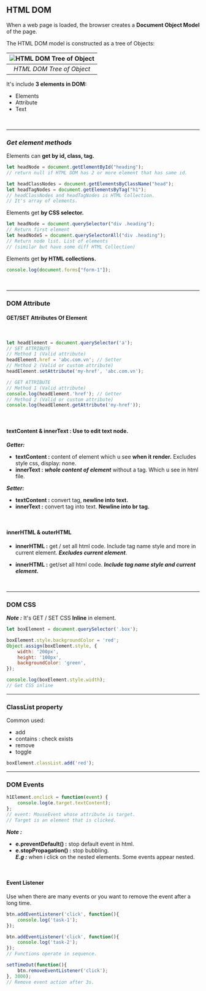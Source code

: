 ## **HTML DOM**

When a web page is loaded, the browser creates a **Document Object Model** of the page.

The HTML DOM model is constructed as a tree of Objects:

| ![HTML DOM Tree of Object](https://www.w3schools.com/js/pic_htmltree.gif) |
| :-----------------------------------------------------------------------: |
|                         _HTML DOM Tree of Object_                         |

It's include **3 elements in DOM:**

-   Elements
-   Attribute
-   Text

<br />

---

### **_Get element methods_**

Elements can **get by id, class, tag.**

```js
let headNode = document.getElementById("heading");
// return null if HTML DOM has 2 or more element that has same id.

let headClassNodes = document.getElementsByClassName("head");
let headTagNodes = document.getElementsByTag("h1");
// headClassNodes and headTagNodes is HTML Collection.
// It's array of elements.
```

Elements get **by CSS selector.**

```js
let headNode = document.querySelector("div .heading");
// Return first element
let headNodeS = document.querySelectorAll("div .heading");
// Return node list. List of elements
// (similar but have some diff HTML Collection)
```

Elements get **by HTML collections.**

```js
console.log(document.forms["form-1"]);
```

<br />

---

### **DOM Attribute**

#### **GET/SET Attributes Of Element**

<br />

```js
let headElement = document.querySelector('a');
// SET ATTRIBUTE
// Method 1 (Valid attribute)
headElement.href = 'abc.com.vn'; // Setter
// Method 2 (Valid or custom attribute)
headElement.setAttribute('my-href', 'abc.com.vn');

// GET ATTRIBUTE
// Method 1 (Valid attribute)
console.log(headElement.'href'); // Getter
// Method 2 (Valid or custom attribute)
console.log(headElement.getAttribute('my-href'));
```

<br />

#### **textContent & innerText :** Use to edit text node.

**_Getter:_**

-   **textContent :** content of element which u see **when it render.** Excludes style css, display: none.
-   **innerText :** **_whole content of element_** without a tag. Which u see in html file.

**_Setter:_**

-   **textContent :** convert tag, **newline into text.**
-   **innerText :** convert tag into text. **Newline into br tag.**

<br />

#### **innerHTML & outerHTML**

-   **innerHTML :** get / set all html code. Include tag name style and more in current element. **_Excludes current element_**.

-   **innerHTML :** get/set all html code. **_Include tag name style and current element._**

<br />

---
### **DOM CSS**
***Note :*** It's GET / SET CSS **Inline** in element.

```js
let boxElement = document.querySelector('.box');

boxElement.style.backgroundColor = 'red';
Object.assign(boxElement.style, {
    width: '200px',
    height: '100px',
    backgroundColor: 'green',
});

console.log(boxElement.style.width); 
// Get CSS inline
```

---
### **ClassList property**
Common used:
- add
- contains : check exists
- remove 
- toggle

```js
boxElement.classList.add('red');
```

---
### **DOM Events**

```js
h1Element.onclick = function(event) {
    console.log(e.target.textContent);
};
// event: MouseEvent whose attribute is target. 
// Target is an element that is clicked.
```

***Note :***

- **e.preventDefault() :** stop default event in html.  
- **e.stopPropagation() :** stop bubbling.  
    ***E.g :*** when i click  on the nested elements. Some events appear nested.

<br >

#### **Event Listener**
Use when there are many events or you want to remove the event after a long time.
```js
btn.addEventListener('click', function(){
    console.log('task-1');
});

btn.addEventListener('click', function(){
    console.log('task-2');
});
// Functions operate in sequence.

setTimeOut(function(){
    btn.removeEventListener('click');
}, 3000);
// Remove event action after 3s.
```